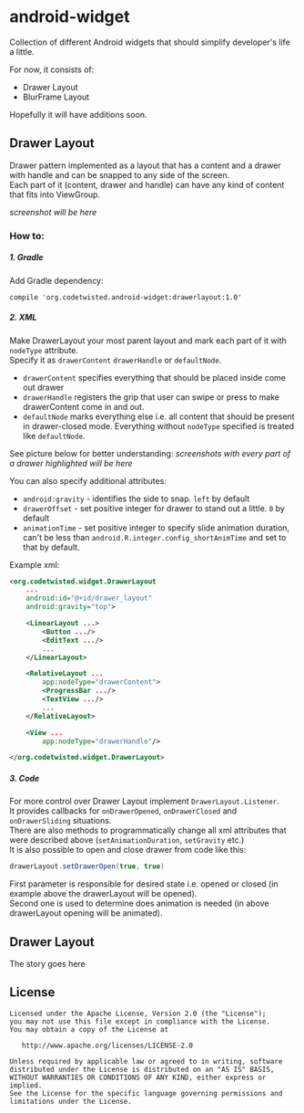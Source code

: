 # android-widget
Collection of different Android widgets that should simplify developer's life a little.

For now, it consists of:
* Drawer Layout
* BlurFrame Layout

Hopefully it will have additions soon.

## Drawer Layout
Drawer pattern implemented as a layout that has a content and a drawer with handle and can be snapped to any side of the screen.  
Each part of it (content, drawer and handle) can have any kind of content that fits into ViewGroup.

*screenshot will be here*

### How to:

##### 1. Gradle
Add Gradle dependency:
```
compile 'org.codetwisted.android-widget:drawerlayout:1.0'
```

##### 2. XML
Make DrawerLayout your most parent layout and mark each part of it with `nodeType` attribute.  
Specify it as `drawerContent` `drawerHandle` or `defaultNode`.  
* `drawerContent` specifies everything that should be placed inside come out drawer
* `drawerHandle` registers the grip that user can swipe or press to make drawerContent come in and out.
* `defaultNode` marks everything else i.e. all content that should be present in drawer-closed mode. Everything without `nodeType` specified is treated like `defaultNode`.

See picture below for better understanding:
*screenshots with every part of a drawer highlighted will be here*

You can also specify additional attributes:
* `android:gravity` - identifies the side to snap. `left` by default
* `drawerOffset` - set positive integer for drawer to stand out a little. `0` by default
* `animationTime` - set positive integer to specify slide animation duration, can't be less than `android.R.integer.config_shortAnimTime` and set to that by default.

Example xml:
```xml
<org.codetwisted.widget.DrawerLayout
    ...
	android:id="@+id/drawer_layout"
	android:gravity="top">

	<LinearLayout ...>
		<Button .../>
		<EditText .../>
        ...
	</LinearLayout>

	<RelativeLayout ...
		app:nodeType="drawerContent">
		<ProgressBar .../>
		<TextView .../>
        ...
	</RelativeLayout>

	<View ...
		app:nodeType="drawerHandle"/>

</org.codetwisted.widget.DrawerLayout>
```

##### 3. Code
For more control over Drawer Layout implement `DrawerLayout.Listener`.  
It provides callbacks for `onDrawerOpened`, `onDrawerClosed` and `onDrawerSliding` situations.  
There are also methods to programmatically change all xml attributes that were described above (`setAnimationDuration`, `setGravity` etc.)  
It is also possible to open and close drawer from code like this:
```Java
drawerLayout.setDrawerOpen(true, true)
```
First parameter is responsible for desired state i.e. opened or closed (in example above the drawerLayout will be opened).  
Second one is used to determine does animation is needed (in above drawerLayout opening will be animated).

## Drawer Layout
The story goes here

## License
```
Licensed under the Apache License, Version 2.0 (the "License");
you may not use this file except in compliance with the License.
You may obtain a copy of the License at

   http://www.apache.org/licenses/LICENSE-2.0

Unless required by applicable law or agreed to in writing, software
distributed under the License is distributed on an "AS IS" BASIS,
WITHOUT WARRANTIES OR CONDITIONS OF ANY KIND, either express or implied.
See the License for the specific language governing permissions and
limitations under the License.
```
